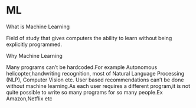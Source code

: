 # ML

What is Machine Learning

Field of study that gives computers the ability to learn without being explicitly
programmed.


Why Machine Learning

Many programs can’t be hardcoded.For example Autonomous helicopter,handwriting
recognition, most of Natural Language Processing
(NLP), Computer Vision etc.
User based recommendations can’t be done without machine learning.As
each user requires a different program,it is not quite possible
to write so many programs for so many people.Ex Amazon,Netflix etc
